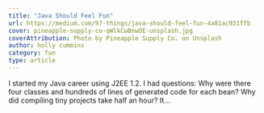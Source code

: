 ```yaml
---
title: "Java Should Feel Fun"
url: https://medium.com/97-things/java-should-feel-fun-4a81ac931ffb
cover: pineapple-supply-co-qWlkCwBnwOE-unsplash.jpg
coverAttribution: Photo by Pineapple Supply Co. on Unsplash
author: holly cummins
category: fun
type: article
---
```


I started my Java career using J2EE 1.2. I had questions: Why were there four classes and hundreds of lines of generated code for each bean? Why did compiling tiny projects take half an hour? It…
